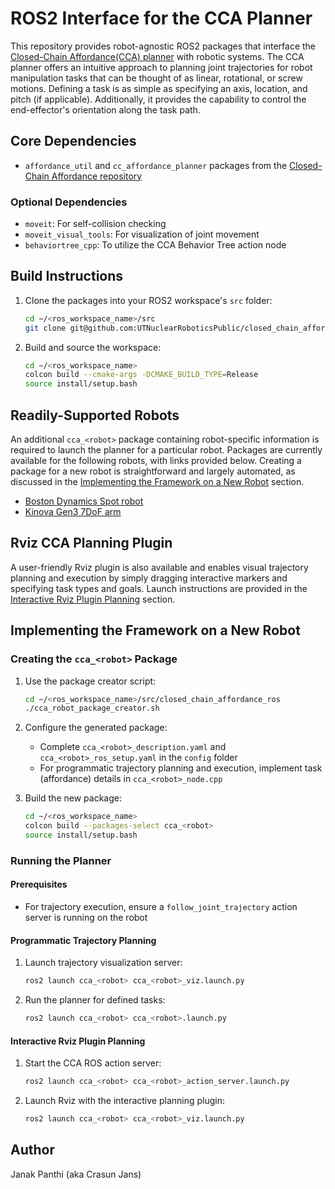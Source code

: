 # ROS2 Interface for the CCA Planner

This repository provides robot-agnostic ROS2 packages that interface the [Closed-Chain Affordance(CCA) planner](https://github.com/UTNuclearRoboticsPublic/closed_chain_affordance.git) with robotic systems. The CCA planner offers an intuitive approach to planning joint trajectories for robot manipulation tasks that can be thought of as linear, rotational, or screw motions. Defining a task is as simple as specifying an axis, location, and pitch (if applicable). Additionally, it provides the capability to control the end-effector's orientation along the task path.

## Core Dependencies

- `affordance_util` and `cc_affordance_planner` packages from the [Closed-Chain Affordance repository](https://github.com/UTNuclearRoboticsPublic/closed_chain_affordance.git)

### Optional Dependencies
- `moveit`: For self-collision checking
- `moveit_visual_tools`: For visualization of joint movement
- `behaviortree_cpp`: To utilize the CCA Behavior Tree action node

## Build Instructions

1. Clone the packages into your ROS2 workspace's `src` folder:
   ```bash
   cd ~/<ros_workspace_name>/src
   git clone git@github.com:UTNuclearRoboticsPublic/closed_chain_affordance_ros.git
   ```

2. Build and source the workspace:
   ```bash
   cd ~/<ros_workspace_name>
   colcon build --cmake-args -DCMAKE_BUILD_TYPE=Release
   source install/setup.bash
   ```
## Readily-Supported Robots

An additional `cca_<robot>` package containing robot-specific information is required to launch the planner for a particular robot. Packages are currently available for the following robots, with links provided below. Creating a package for a new robot is straightforward and largely automated, as discussed in the [Implementing the Framework on a New Robot](#implementing-the-framework-on-a-new-robot) section.
- [Boston Dynamics Spot robot](https://github.com/UTNuclearRoboticsPublic/closed_chain_affordance_spot.git)
- [Kinova Gen3 7DoF arm](https://github.com/UTNuclearRoboticsPublic/closed_chain_affordance_kinova_gen3_7dof.git)

## Rviz CCA Planning Plugin

A user-friendly Rviz plugin is also available and enables visual trajectory planning and execution by simply dragging interactive markers and specifying task types and goals. Launch instructions are provided in the [Interactive Rviz Plugin Planning](#interactive-rviz-plugin-planning) section.

## Implementing the Framework on a New Robot

### Creating the `cca_<robot>` Package

1. Use the package creator script:
   ```bash
   cd ~/<ros_workspace_name>/src/closed_chain_affordance_ros
   ./cca_robot_package_creator.sh
   ```

2. Configure the generated package:
   - Complete `cca_<robot>_description.yaml` and `cca_<robot>_ros_setup.yaml` in the `config` folder
   - For programmatic trajectory planning and execution, implement task (affordance) details in `cca_<robot>_node.cpp`

3. Build the new package:
   ```bash
   cd ~/<ros_workspace_name>
   colcon build --packages-select cca_<robot>
   source install/setup.bash
   ```

### Running the Planner

#### Prerequisites

- For trajectory execution, ensure a `follow_joint_trajectory` action server is running on the robot

#### Programmatic Trajectory Planning

1. Launch trajectory visualization server:
   ```bash
   ros2 launch cca_<robot> cca_<robot>_viz.launch.py
   ```

2. Run the planner for defined tasks:
   ```bash
   ros2 launch cca_<robot> cca_<robot>.launch.py
   ```

#### Interactive Rviz Plugin Planning

1. Start the CCA ROS action server:
   ```bash
   ros2 launch cca_<robot> cca_<robot>_action_server.launch.py
   ```

2. Launch Rviz with the interactive planning plugin:
   ```bash
   ros2 launch cca_<robot> cca_<robot>_viz.launch.py
   ```

## Author

Janak Panthi (aka Crasun Jans)
